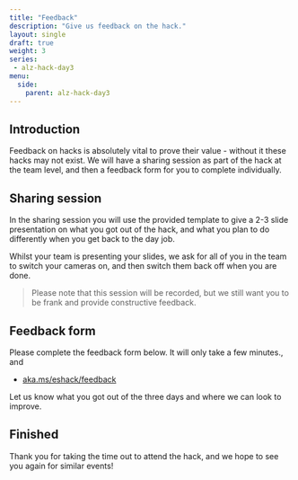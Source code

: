 ```yaml
---
title: "Feedback"
description: "Give us feedback on the hack."
layout: single
draft: true
weight: 3
series:
 - alz-hack-day3
menu:
  side:
    parent: alz-hack-day3
---
```


## Introduction

Feedback on hacks is absolutely vital to prove their value - without it these hacks may not exist. We will have a sharing session as part of the hack at the team level, and then a feedback form for you to complete individually.

## Sharing session

In the sharing session you will use the provided template to give a 2-3 slide presentation on what you got out of the hack, and what you plan to do differently when you get back to the day job.

Whilst your team is presenting your slides, we ask for all of you in the team to switch your cameras on, and then switch them back off when you are done.

> Please note that this session will be recorded, but we still want you to be frank and provide constructive feedback.

## Feedback form

Please complete the feedback form below. It will only take a few minutes., and

* [aka.ms/eshack/feedback](https://aka.ms/eshack/feedback)

Let us know what you got out of the three days and where we can look to improve.

## Finished

Thank you for taking the time out to attend the hack, and we hope to see you again for similar events!

